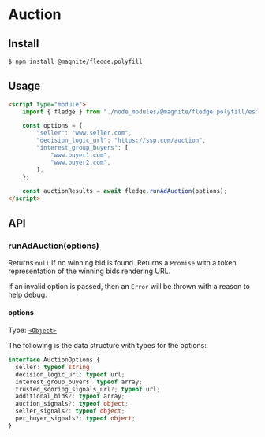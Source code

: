 # Auction

## Install

```bash
$ npm install @magnite/fledge.polyfill
```

## Usage

```html
<script type="module">
    import { fledge } from "./node_modules/@magnite/fledge.polyfill/esm/index.js";

    const options = {
        "seller": "www.seller.com",
        "decision_logic_url": "https://ssp.com/auction",
        "interest_group_buyers": [
            "www.buyer1.com",
            "www.buyer2.com",
        ],
    };

    const auctionResults = await fledge.runAdAuction(options);
</script>
```

## API

### runAdAuction(options)

Returns `null` if no winning bid is found.  Returns a `Promise` with a token representation of the winning bids rendering URL.

If an invalid option is passed, then an `Error` will be thrown with a reason to help debug.

#### options

Type: [`<Object>`](https://developer.mozilla.org/en-US/docs/Web/JavaScript/Reference/Global_Objects/Object)

The following is the data structure with types for the options:

```ts
interface AuctionOptions {
  seller: typeof string;
  decision_logic_url: typeof url;
  interest_group_buyers: typeof array;
  trusted_scoring_signals_url?; typeof url;
  additional_bids?: typeof array;
  auction_signals?: typeof object;
  seller_signals?: typeof object;
  per_buyer_signals?: typeof object;
}
```
